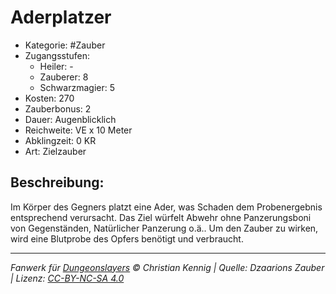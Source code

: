 # Aderplatzer

- Kategorie: #Zauber
- Zugangsstufen:
  - Heiler: -
  - Zauberer: 8
  - Schwarzmagier: 5
- Kosten: 270
- Zauberbonus: 2
- Dauer: Augenblicklich
- Reichweite: VE x 10 Meter
- Abklingzeit: 0 KR
- Art: Zielzauber

## Beschreibung:

Im Körper des Gegners platzt eine Ader, was Schaden dem Probenergebnis entsprechend verursacht. Das Ziel würfelt Abwehr ohne Panzerungsboni von Gegenständen, Natürlicher Panzerung o.ä.. Um den Zauber zu wirken, wird eine Blutprobe des Opfers benötigt und verbraucht.

---

_Fanwerk für [Dungeonslayers](https://www.dungeonslayers.net/) © Christian Kennig | Quelle: Dzaarions Zauber | Lizenz: [CC-BY-NC-SA 4.0](https://creativecommons.org/licenses/by-nc-sa/4.0/deed.de)_
